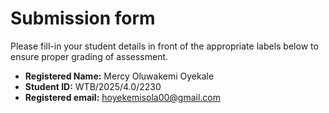 # Submission form

Please fill-in your student details in front of the appropriate labels
below to ensure proper grading of assessment.

- **Registered Name:** Mercy Oluwakemi Oyekale
- **Student ID:** WTB/2025/4.0/2230
- **Registered email:** hoyekemisola00@gmail.com
